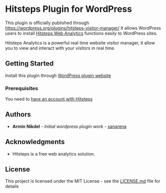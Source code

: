 # Hitsteps Plugin for WordPress
This plugin is officially published through https://wordpress.org/plugins/hitsteps-visitor-manager/
It allows WordPress users to install [Hitsteps Web Analytics](https://www.hitsteps.com/) functions easily to WordPress sites.

Hitsteps Analytics is a powerful real time website visitor manager, it allow you to view and interact with your visitors in real time.

## Getting Started

Install this plugin through [WordPress plugin website](https://wordpress.org/plugins/hitsteps-visitor-manager/)

### Prerequisites

You need to [have an account with Hitsteps](https://www.hitsteps.com/register.php)

## Authors

* **Armin Nikdel** - *Initial wordpress plugin work* - [sanarena](https://github.com/sanarena)

## Acknowledgments

* Hitsteps is a free web analytics solution.

## License

This project is licensed under the MIT License - see the [LICENSE.md](LICENSE.md) file for details
